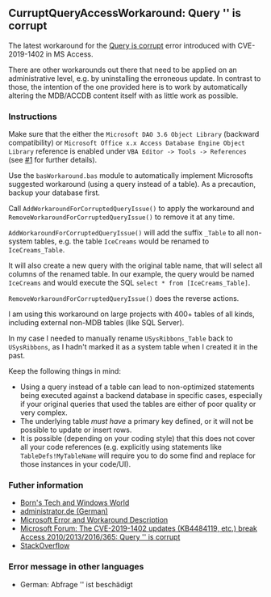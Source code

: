 ## CurruptQueryAccessWorkaround: Query '' is corrupt

The latest workaround for the [Query is corrupt](https://support.office.com/en-us/article/access-error-query-is-corrupt-fad205a5-9fd4-49f1-be83-f21636caedec) error introduced with CVE-2019-1402 in MS Access.

There are other workarounds out there that need to be applied on an administrative level, e.g. by uninstalling the erroneous update. In contrast to those, the intention of the one provided here is to work by automatically altering the MDB/ACCDB content itself with as little work as possible.

### Instructions

Make sure that the either the `Microsoft DAO 3.6 Object Library` (backward compatibility) or `Microsoft Office x.x Access Database Engine Object Library` reference is enabled under `VBA Editor -> Tools -> References` (see [#1](https://github.com/lauxjpn/CurruptQueryAccessWorkaround/issues/1) for further details).

Use the `basWorkaround.bas` module to automatically implement Microsofts suggested workaround (using a query instead of a table). As a precaution, backup your database first.

Call `AddWorkaroundForCorruptedQueryIssue()` to apply the workaround and `RemoveWorkaroundForCorruptedQueryIssue()` to remove it at any time.

`AddWorkaroundForCorruptedQueryIssue()` will add the suffix `_Table` to all non-system tables, e.g. the table `IceCreams` would be renamed to `IceCreams_Table`.

It will also create a new query with the original table name, that will select all columns of the renamed table. In our example, the query would be named `IceCreams` and would execute the SQL `select * from [IceCreams_Table]`.

`RemoveWorkaroundForCorruptedQueryIssue()` does the reverse actions.

I am using this workaround on large projects with 400+ tables of all kinds, including external non-MDB tables (like SQL Server).

In my case I needed to manually rename `USysRibbons_Table` back to `USysRibbons`, as I hadn't marked it as a system table when I created it in the past.

Keep the following things in mind:

- Using a query instead of a table can lead to non-optimized statements being executed against a backend database in specific cases, especially if your original queries that used the tables are either of poor quality or very complex.
- The underlying table *must have* a primary key defined, or it will not be possible to update or insert rows.
- It is possible (depending on your coding style) that this does not cover all your code references (e.g. explicitly using statements like `TableDefs!MyTableName` will require you to do some find and replace for those instances in your code/UI).

### Futher information

- [Born's Tech and Windows World](https://borncity.com/win/2019/11/13/office-november-2019-updates-are-causing-access-error-3340/?unapproved=6359&moderation-hash=597d97fc3d9abf61a4a8c4940f25bbc1#comment-6359)
- [administrator.de (German)](https://administrator.de/content/detail.php?id=514571&token=511#comment-1405456)
- [Microsoft Error and Workaround Description](https://support.office.com/en-us/article/access-error-query-is-corrupt-fad205a5-9fd4-49f1-be83-f21636caedec)
- [Microsoft Forum: The CVE-2019-1402 updates (KB4484119, etc.) break Access 2010/2013/2016/365: Query '' is corrupt](https://social.msdn.microsoft.com/Forums/office/en-US/7e7f24cc-f1f3-43f8-a9a2-45b77812b211/the-cve20191402-updates-kb4484119-etc-break-access-201020132016365-query-is-corrupt?forum=accessdev)
- [StackOverflow](https://stackoverflow.com/questions/58832269/getting-error-3340-query-is-corrupt-while-executing-queries-docmd-runsql)

### Error message in other languages

- German: Abfrage '' ist beschädigt
